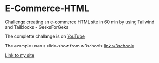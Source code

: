 # E-Commerce-HTML
Challenge creating an e-commerce HTML site in 60 min by using Tailwind and Tailblocks - GeeksForGeks

The complette challange is on [YouTube](https://www.youtube.com/watch?v=sitHVgdulHM) 

The example uses a slide-show from w3schools
[link w3schools](https://www.w3schools.com/howto/howto_js_slideshow.asp)

[Link to my site](https://patrickschubert87.github.io/E-Commerce-HTML/)
